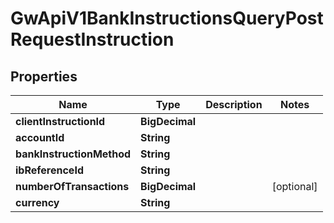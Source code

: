 

# GwApiV1BankInstructionsQueryPostRequestInstruction


## Properties

| Name | Type | Description | Notes |
|------------ | ------------- | ------------- | -------------|
|**clientInstructionId** | **BigDecimal** |  |  |
|**accountId** | **String** |  |  |
|**bankInstructionMethod** | **String** |  |  |
|**ibReferenceId** | **String** |  |  |
|**numberOfTransactions** | **BigDecimal** |  |  [optional] |
|**currency** | **String** |  |  |



